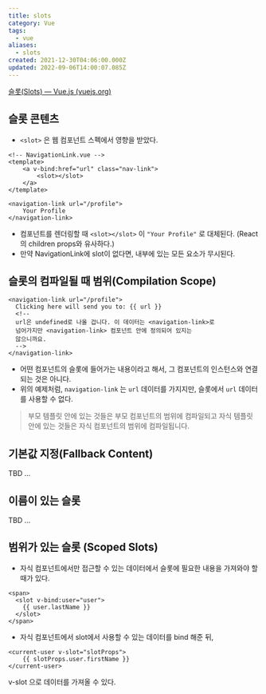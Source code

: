 ```yaml
---
title: slots
category: Vue
tags:
  - vue
aliases:
  - slots
created: 2021-12-30T04:06:00.000Z
updated: 2022-09-06T14:00:07.085Z
---
```


[슬롯(Slots) — Vue.js (vuejs.org)](https://kr.vuejs.org/v2/guide/components-slots.html)

## 슬롯 콘텐츠

- `<slot>` 은 웹 컴포넌트 스펙에서 영향을 받았다.

```vue
<!-- NavigationLink.vue -->
<template>
	<a v-bind:href="url" class="nav-link">
		<slot></slot>
	</a>
</template>
```

```vue
<navigation-link url="/profile">
	Your Profile
</navigation-link>
```

- 컴포넌트를 렌더링할 때 `<slot></slot>` 이 `"Your Profile"` 로 대체된다. (React의 children props와 유사하다.)
- 만약 NavigationLink에 slot이 없다면, 내부에 있는 모든 요소가 무시된다.

## 슬롯의 컴파일될 때 범위(Compilation Scope)

```vue
<navigation-link url="/profile">
  Clicking here will send you to: {{ url }}
  <!--
  url은 undefined로 나올 겁니다. 이 데이터는 <navigation-link>로
  넘어가지만 <navigation-link> 컴포넌트 안에 정의되어 있지는
  않으니까요.
  -->
</navigation-link>
```

- 어떤 컴포넌트의 슬롯에 들어가는 내용이라고 해서, 그 컴포넌트의 인스턴스와 연결되는 것은 아니다.
- 위의 예제처럼, `navigation-link` 는 `url` 데이터를 가지지만, 슬롯에서 `url` 데이터를 사용할 수 없다.

> 부모 템플릿 안에 있는 것들은 부모 컴포넌트의 범위에 컴파일되고 자식 템플릿 안에 있는 것들은 자식 컴포넌트의 범위에 컴파일됩니다.

## 기본값 지정(Fallback Content)

TBD ...

## 이름이 있는 슬롯

TBD ...

## 범위가 있는 슬롯 (Scoped Slots)

- 자식 컴포넌트에서만 접근할 수 있는 데이터에서 슬롯에 필요한 내용을 가져와야 할 때가 있다.

```vue
<span>
  <slot v-bind:user="user">
    {{ user.lastName }}
  </slot>
</span>
```

- 자식 컴포넌트에서 slot에서 사용할 수 있는 데이터를 bind 해준 뒤,

```vue
<current-user v-slot="slotProps">
	{{ slotProps.user.firstName }}
</current-user>
```

v-slot 으로 데이터를 가져올 수 있다.

